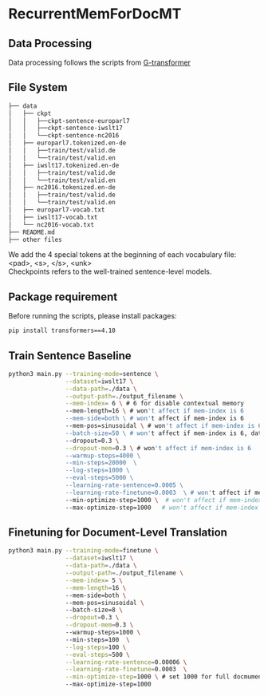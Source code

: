 # RecurrentMemForDocMT
## Data Processing 
Data processing follows the scripts from [G-transformer](https://github.com/baoguangsheng/g-transformer)

## File System
```bash
├── data
│   ├── ckpt 
│   │   ├──ckpt-sentence-europarl7
│   │   ├──ckpt-sentence-iwslt17
│   │   └──ckpt-sentence-nc2016
│   ├── europarl7.tokenized.en-de
│   │   ├──train/test/valid.de
│   │   └──train/test/valid.en
│   ├── iwslt17.tokenized.en-de
│   │   ├──train/test/valid.de
│   │   └──train/test/valid.en
│   ├── nc2016.tokenized.en-de
│   │   ├──train/test/valid.de
│   │   └──train/test/valid.en
│   ├── europarl7-vocab.txt
│   ├── iwslt17-vocab.txt
│   └── nc2016-vocab.txt
├── README.md
├── other files
```
We add the 4 special tokens at the beginning of each vocabulary file: &lt;pad&gt;, &lt;s&gt;, &lt;/s&gt;, &lt;unk&gt;    
Checkpoints refers to the well-trained sentence-level models.
## Package requirement
Before running the scripts, please install packages:
```bash
pip install transformers==4.10
```

## Train Sentence Baseline
```bash
python3 main.py --training-mode=sentence \
                --dataset=iwslt17 \
                --data-path=./data \
                --output-path=./output_filename \
                --mem-index= 6 \ # 6 for disable contextual memory
                --mem-length=16 \ # won't affect if mem-index is 6
                --mem-side=both \ # won't affect if mem-index is 6
                --mem-pos=sinusoidal \ # won't affect if mem-index is 6
                --batch-size=50 \ # won't affect if mem-index is 6, data is batched by total number of tokens in sentence-level training
                --dropout=0.3 \
                --dropout-mem=0.3 \ # won't affect if mem-index is 6
                --warmup-steps=4000 \ 
                --min-steps=20000  \
                --log-steps=1000 \
                --eval-steps=5000 \
                --learning-rate-sentence=0.0005 \
                --learning-rate-finetune=0.0003  \ # won't affect if mem-index is 6
                --min-optimize-step=1000 \  # won't affect if mem-index is 6
                --max-optimize-step=1000   # won't affect if mem-index is 6
```

## Finetuning for Document-Level Translation
```bash
python3 main.py --training-mode=finetune \
                --dataset=iwslt17 \
                --data-path=./data \
                --output-path=./output_filename \
                --mem-index= 5 \
                --mem-length=16 \ 
                --mem-side=both \ 
                --mem-pos=sinusoidal \ 
                --batch-size=8 \
                --dropout=0.3 \
                --dropout-mem=0.3 \ 
                --warmup-steps=1000 \ 
                --min-steps=100  \
                --log-steps=100 \
                --eval-steps=500 \
                --learning-rate-sentence=0.00006 \
                --learning-rate-finetune=0.0003  \
                --min-optimize-step=1000 \ # set 1000 for full docmument optimiztion
                --max-optimize-step=1000
```
